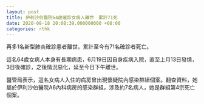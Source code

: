 ```yaml
---
layout: post
title: 伊利沙伯醫院64歲確診女病人離世　累計71死
date: 2020-08-18 20:08:39.000000000 +08:00
categories: rthk
---
```


再多1名新型肺炎確診患者離世，累計至今有71名確診者死亡。

這名64歲女病人本身有長期病患，6月19日因自身疾病入院，直至上月13日發燒，3日後確診，之後情況惡化，延至今日下午離世。

醫管局表示，這名女病人入住的病房曾出現懷疑院內感染群組個案。翻查資料，她屬於伊利沙伯醫院A6內科病房的感染群組，涉及約7名病人，她是群組第4宗死亡個案。
